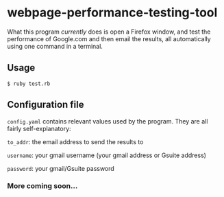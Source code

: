 # webpage-performance-testing-tool

What this program *currently* does is open a Firefox window, and test the performance of Google.com and then email the results, all automatically using one command in a terminal.

## Usage

`$ ruby test.rb`

## Configuration file

`config.yaml` contains relevant values used by the program. They are all fairly self-explanatory:

`to_addr`: the email address to send the results to

`username`: your gmail username (your gmail address or Gsuite address)

`password`: your gmail/Gsuite password

### More coming soon...
